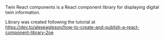 Twin React components is a React component library for displaying digital twin information.

Library was created following the tutorial at https://dev.to/alexeagleson/how-to-create-and-publish-a-react-component-library-2oe
